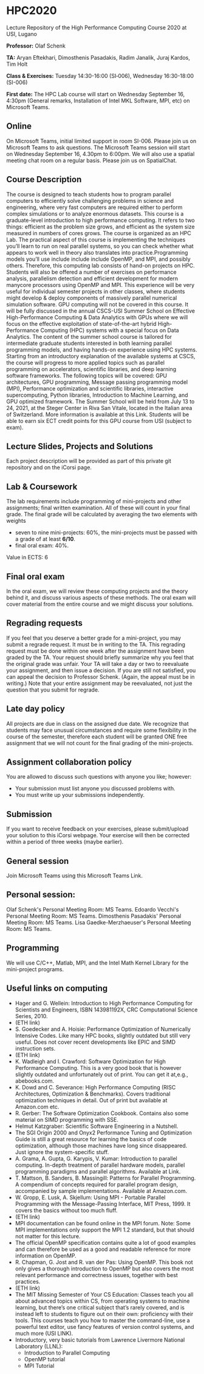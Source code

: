 # HPC2020
Lecture Repository of the High Performance Computing Course 2020 at USI, Lugano

**Professor:** Olaf Schenk

**TA:** Aryan Eftekhari, Dimosthenis Pasadakis, Radim Janalik, Juraj Kardos, Tim Holt

**Class & Exercises:** Tuesday 14:30-16:00 (SI‐006), Wednesday 16:30-18:00 (SI-006)

**First date:** The HPC Lab course will start on Wednesday September 16, 4:30pm (General remarks, Installation of Intel MKL Software, MPI, etc) on Microsoft Teams.

## Online
On Microsoft Teams, initial limited support in room SI-006. Please join us on Microsoft Teams to ask questions. The Microsoft Teams session will start on Wednesday September 16, 4.30pm to 6:00pm. We will also use a spatial meeting chat room on a regular basis. Please join us on SpatialChat.

## Course Description
The course is designed to teach students how to program parallel computers to efficiently solve challenging problems in science and engineering, where very fast computers are required either to perform complex simulations or to analyze enormous datasets. This course is a graduate-level introduction to high performance computing. It refers to two things: efficient as the problem size grows, and efficient as the system size measured in numbers of cores grows. The course is organized as an HPC Lab. The practical aspect of this course is implementing the techniques you’ll learn to run on real parallel systems, so you can check whether what appears to work well in theory also translates into practice.Programming models you’ll use include include include OpenMP, and MPI, and possibly others. Therefore, this computing lab consists of hand-on projects on HPC. Students will also be offered a number of exercises on performance analysis, parallelism detection and efficient development for modern manycore processors using OpenMP and MPI. This experience will be very useful for individual semester projects in other classes, where students might develop & deploy components of massively parallel numerical simulation software. GPU computing will not be covered in this course. It will be fully discussed in the annual CSCS-USI Summer School on Effective High-Performance Computing & Data Analytics with GPUs where we will focus on the effective exploitation of state-of-the-art hybrid High-Performance Computing (HPC) systems with a special focus on Data Analytics. The content of the summer school course is tailored for intermediate graduate students interested in both learning parallel programming models, and having hands-on experience using HPC systems. Starting from an introductory explanation of the available systems at CSCS, the course will progress to more applied topics such as parallel programming on accelerators, scientific libraries, and deep learning software frameworks. The following topics will be covered: GPU architectures, GPU programming, Message passing programming model (MPI), Performance optimization and scientific libraries, interactive supercomputing, Python libraries, Introduction to Machine Learning, and GPU optimized framework. The Summer School will be held from July 13 to 24, 2021, at the Steger Center in Riva San Vitale, located in the Italian area of Switzerland. More information is available at this Link.  Students will be able to earn six ECT credit points for this GPU course from USI (subject to exam).

## Lecture Slides, Projects and Solutions
Each project description will be provided as part of this private git repository and on the iCorsi page.

## Lab & Coursework
The lab requirements include programming of mini-projects and other assignments; final written examination. All of these will count in your final grade. The final grade will be calculated by averaging the two elements with weights

* seven to nine mini-projects: 60%, the  mini-projects must be passed with a grade of at least **6/10**.
* final oral exam: 40%.

Value in ECTS: 6

## Final oral exam
In the oral exam, we will review these computing projects and the theory behind it, and discuss various aspects of these methods. The oral exam will cover material from the entire course and we might discuss your solutions.

## Regrading requests
If you feel that you deserve a better grade for a mini-project, you may submit a regrade request. It must be in writing to the TA. This regrading request must be done within one week after the assignment have been graded by the TA. Your request should briefly summarize why you feel that the original grade was unfair. Your TA will take a day or two to reevaluate your assignment, and then issue a decision. If you are still not satisfied, you can appeal the decision to Professor Schenk. (Again, the appeal must be in writing.) Note that your entire assignment may be reevaluated, not just the question that you submit for regrade.

## Late day policy
All projects are due in class on the assigned due date. We recognize that students may face unusual circumstances and require some flexibility in the course of the semester, therefore each student will be granted ONE free assignment that we will not count for the final grading of the mini-projects.

## Assignment collaboration policy
You are allowed to discuss such questions with anyone you like; however:

* Your submission must list anyone you discussed problems with.
* You must write up your submissions independently.

## Submission
If you want to receive feedback on your exercises, please submit/upload your solution to this iCorsi webpage. Your exercise will then be corrected within a period of three weeks (maybe earlier).

## General session
Join Microsoft Teams using this Microsoft Teams Link.

## Personal session:
Olaf Schenk's Personal Meeting Room: MS Teams.
Edoardo Vecchi's Personal Meeting Room: MS Teams.
Dimosthenis Pasadakis' Personal Meeting Room: MS Teams.
Lisa Gaedke-Merzhaeuser's Personal Meeting Room: MS Teams.

## Programming
We will use C/C++, Matlab, MPI, and the Intel Math Kernel Library for the mini-project programs.

## Useful links on computing
* Hager and G. Wellein: Introduction to High Performance Computing for Scientists and Engineers, ISBN 143981192X, CRC Computational Science Series, 2010.
* (ETH link)
* S. Goedecker and A. Hoisie: Performance Optimization of Numerically Intensive Codes. Like many HPC books, slightly outdated but still very useful. Does not cover recent developments like EPIC and SIMD instruction sets.
* (ETH link)
* K. Wadleigh and I. Crawford: Software Optimization for High Performance Computing. This is a very good book that is however slightly outdated and unfortunately out of print. You can get it at,e.g., abebooks.com.
* K. Dowd and C. Severance: High Performance Computing (RISC Architectures, Optimization & Benchmarks). Covers traditional optimization techniques in detail. Out of print but available at Amazon.com etc.
* R. Gerber: The Software Optimization Cookbook. Contains also some material on SIMD programming with SSE.
* Helmut Katzgraber: Scientific Software Engineering in a Nutshell.
* The SGI Origin 2000 and Onyx2 Performance Tuning and Optimization Guide is still a great resource for learning the basics of code optimization, although those machines have long since disappeared. Just ignore the system-specific stuff.
* A. Grama, A. Gupta, G. Karypis, V. Kumar: Introduction to parallel computing. In-depth treatment of parallel hardware models, parallel programming paradigms and parallel algorithms. Available at Link.
* T. Mattson, B. Sanders, B. Massingill: Patterns for Parallel Programming. A compendium of concepts required for parallel program design, accompanied by sample implementations. Available at Amazon.com.
* W. Gropp, E. Lusk, A. Skjellum: Using MPI - Portable Parallel Programming with the Message-Passing Interface, MIT Press, 1999. It covers the basics without too much fluff.
* (ETH link)
* MPI documentation can be found online in the MPI forum. Note: Some MPI implementations only support the MPI 1.2 standard, but that should not matter for this lecture.
* The official OpenMP specification contains quite a lot of good examples and can therefore be used as a good and readable reference for more information on OpenMP.
* R. Chapman, G. Jost and R. van der Pas: Using OpenMP. This book not only gives a thorough introduction to OpenMP but also covers the most relevant performance and correctness issues, together with best practices.
* (ETH link)
* The MIT Missing Semester of Your CS Education: Classes teach you all about advanced topics within CS, from operating systems to machine learning, but there’s one critical subject that’s rarely covered, and is instead left to students to figure out on their own: proficiency with their tools. This courses teach you how to master the command-line, use a powerful text editor, use fancy features of version control systems, and much more (USI LINK).
* Introductory, very basic tutorials from Lawrence Livermore National Laboratory (LLNL):
  * Introduction to Parallel Computing
  * OpenMP tutorial
  * MPI Tutorial
